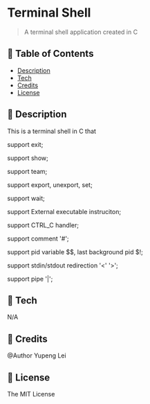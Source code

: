 # Terminal Shell
> A terminal shell application created in C

## 🚩 Table of Contents  
* [Description](#-Description) 
* [Tech](#-Tech)
* [Credits](#-Credits)
* [License](#-License)

## 🚩 Description  
This is a terminal shell in C that

 support exit;
 
 support show;
 
 support team;
 
 support export, unexport, set;
 
 support wait;
 
 support External executable instruciton;
 
 support CTRL_C handler;
 
 support comment '#';
 
 support pid variable $$, last background pid $!;
 
 support stdin/stdout redirection '<' '>';
 
 support pipe '|';

## 🚩 Tech
N/A

## 🚩 Credits 
@Author Yupeng Lei

## 🚩 License  
The MIT License
